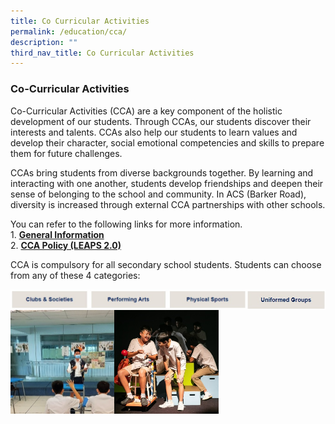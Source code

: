 ```yaml
---
title: Co Curricular Activities
permalink: /education/cca/
description: ""
third_nav_title: Co Curricular Activities
---
```

### **Co-Curricular Activities**
Co-Curricular Activities (CCA) are a key component of the holistic development of our students. Through CCAs, our students discover their interests and talents. CCAs also help our students to learn values and develop their character, social emotional competencies and skills to prepare them for future challenges.

CCAs bring students from diverse backgrounds together. By learning and interacting with one another, students develop friendships and deepen their sense of belonging to the school and community. In ACS (Barker Road), diversity is increased through external CCA partnerships with other schools.

You can refer to the following links for more information.<br>
1\.  **[General Information](https://go.gov.sg/acsbr-cca)**<br>
2\.  **[CCA Policy (LEAPS 2.0)](https://go.gov.sg/acsbr-leaps)**

CCA is compulsory for all secondary school students. Students can choose from any of these 4 categories:

<p><a href="https://staging.dmt6iqif6dkoj.amplifyapp.com/education/cca/clubs-and-societies/">
<img src="/images/cca1.jpg" style="width:25%" align=left>
</a></p>

<p><a href="https://staging.dmt6iqif6dkoj.amplifyapp.com/education/cca/performing-arts/">
<img src="/images/cca2.jpg" style="width:25%" align=left>
</a></p>

<p><a href="https://staging.dmt6iqif6dkoj.amplifyapp.com/education/cca/physical-sports/">
<img src="/images/cca3.jpg" style="width:25%" align=left>
</a></p>

<p><a href="https://staging.dmt6iqif6dkoj.amplifyapp.com/education/cca/uniformed-groups/">
<img src="/images/cca4.jpg" style="width:25%" align=left>
</a></p>

<p><a href="https://staging.dmt6iqif6dkoj.amplifyapp.com/education/cca/clubs-and-societies/">
<img src="/images/cca_clubs.jpg" style="width:33%" align=left>
</a></p>

<p><a href="https://staging.dmt6iqif6dkoj.amplifyapp.com/education/cca/performing-arts/">
<img src="/images/cca_performingarts.jpg" style="width:33%" align=left>
</a></p>

<br clear="left">	